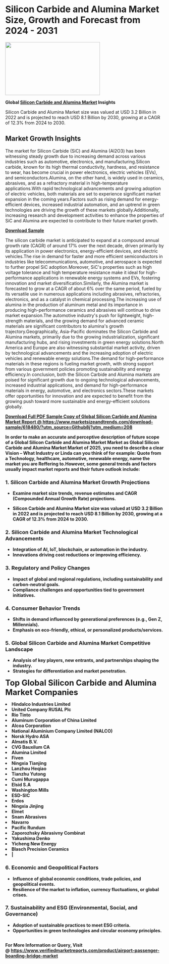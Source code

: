 <H1>Silicon Carbide and Alumina Market Size, Growth and Forecast from 2024 - 2031</H1><img class="aligncenter size-medium wp-image-584254" src="https://thirdeyenews.in/wp-content/uploads/2024/09/Global-Market-Research-300x168.jpeg" alt="" width="300" height="168" /><p><strong>Global&nbsp;<a href="https://www.marketsizeandtrends.com/download-sample/618480/?utm_source=Github8j?utm_medium=208">Silicon Carbide and Alumina Market</a> Insights</strong></p><p>Silicon Carbide and Alumina Market size was valued at USD 3.2 Billion in 2022 and is projected to reach USD 8.1 Billion by 2030, growing at a CAGR of 12.3% from 2024 to 2030.</p><p><h2>Market Growth Insights</h2> <p>The market for Silicon Carbide (SiC) and Alumina (Al2O3) has been witnessing steady growth due to increasing demand across various industries such as automotive, electronics, and manufacturing.Silicon carbide, known for its high thermal conductivity, hardness, and resistance to wear, has become crucial in power electronics, electric vehicles (EVs), and semiconductors.Alumina, on the other hand, is widely used in ceramics, abrasives, and as a refractory material in high-temperature applications.With rapid technological advancements and growing adoption of electric vehicles, both materials are set to experience significant market expansion in the coming years.Factors such as rising demand for energy-efficient devices, increased industrial automation, and an uptrend in green technologies are driving the growth of these markets globally.Additionally, increasing research and development activities to enhance the properties of SiC and Alumina are expected to contribute to their future market growth.</p> <p><strong><a href="#">Download Sample</a></strong></p> <p>The silicon carbide market is anticipated to expand at a compound annual growth rate (CAGR) of around 17% over the next decade, driven primarily by its application in power electronics, energy-efficient devices, and electric vehicles.The rise in demand for faster and more efficient semiconductors in industries like telecommunications, automotive, and aerospace is expected to further propel SiC adoption.Moreover, SiC's properties such as high voltage tolerance and high temperature resistance make it ideal for high-performance applications in renewable energy systems and EVs, fostering innovation and market diversification.Similarly, the Alumina market is forecasted to grow at a CAGR of about 6% over the same period, fueled by its versatile use in numerous applications including abrasives, refractories, electronics, and as a catalyst in chemical processing.The increasing use of alumina in the production of aluminum metal and its importance in producing high-performance ceramics and abrasives will continue to drive market expansion.The automotive industry's push for lightweight, high-strength materials, and the growing demand for advanced ceramic materials are significant contributors to alumina's growth trajectory.Geographically, Asia-Pacific dominates the Silicon Carbide and Alumina markets, primarily due to the growing industrialization, significant manufacturing hubs, and rising investments in green energy solutions.North America and Europe are also witnessing substantial market activity, driven by technological advancements and the increasing adoption of electric vehicles and renewable energy solutions.The demand for high-performance materials in these regions is fueling market growth, with strong support from various government policies promoting sustainability and energy efficiency.In conclusion, both the Silicon Carbide and Alumina markets are poised for significant growth due to ongoing technological advancements, increased industrial applications, and demand for high-performance materials in energy, automotive, and electronics sectors.These markets offer opportunities for innovation and are expected to benefit from the growing push toward more sustainable and energy-efficient solutions globally.</p> <p><strong><a href="#"></p><p><span class=""><strong>Download Full PDF Sample Copy of Global Silicon Carbide and Alumina Market Report</strong> @ <a href="https://www.marketsizeandtrends.com/download-sample/618480/?utm_source=Github8j?utm_medium=208" target="_blank">https://www.marketsizeandtrends.com/download-sample/618480/?utm_source=Github8j?utm_medium=208</a></span></p><p>In order to make an accurate and perceptive description of future scope of a Global&nbsp;Silicon Carbide and Alumina Market Market as Global&nbsp;Silicon Carbide and Alumina Market Market of 2025, you need to describe a clear Vision &ndash; What Industry or Linda can you think of for example: Quote from a Technology, healthcare, automotive, renewable energy, name the market you are Reffering to.However, some general trends and factors usually impact market reports and their future outlook include:</p><h3>1.&nbsp;<strong>Silicon Carbide and Alumina Market Growth Projections</strong></h3><ul><li>Examine market size trends, revenue estimates and CAGR (Compounded Annual Growth Rate) projections.</li><li><p>Silicon Carbide and Alumina Market size was valued at USD 3.2 Billion in 2022 and is projected to reach USD 8.1 Billion by 2030, growing at a CAGR of 12.3% from 2024 to 2030.</p></li></ul><h3>2.&nbsp;<strong>Silicon Carbide and Alumina Market Technological Advancements</strong></h3><ul><li>Integration of AI, IoT, blockchain, or automation in the industry.</li><li>Innovations driving cost reductions or improving efficiency.</li></ul><h3>3.&nbsp;<strong>Regulatory and Policy Changes</strong></h3><ul><li>Impact of global and regional regulations, including sustainability and carbon-neutral goals.</li><li>Compliance challenges and opportunities tied to government initiatives.</li></ul><h3>4.&nbsp;<strong>Consumer Behavior Trends</strong></h3><ul><li>Shifts in demand influenced by generational preferences (e.g., Gen Z, Millennials).</li><li>Emphasis on eco-friendly, ethical, or personalized products/services.</li></ul><h3>5.&nbsp;<strong>Global Silicon Carbide and Alumina Market Competitive Landscape</strong></h3><ul><li>Analysis of key players, new entrants, and partnerships shaping the industry.</li><li>Strategies for differentiation and market penetration.</li></ul><p data-pm-slice="1 1 []"><span style="color: inherit; font-family: inherit; font-size: 25px;">Top Global Silicon Carbide and Alumina Market Companies</span></p><div class="" data-test-id=""><p><li>Hindalco Industries Limited</li><li> United Company RUSAL Plc</li><li> Rio Tinto</li><li> Aluminum Corporation of China Limited</li><li> Alcoa Corporation</li><li> National Aluminium Company Limited (NALCO)</li><li> Norsk Hydro ASA</li><li> Almatis B.V.</li><li> CVG Bauxilum CA</li><li> Alumina Limited</li><li> Fiven</li><li> Ningxia Tianjing</li><li> Lanzhou Heqiao</li><li> Tianzhu Yutong</li><li> Cumi Murugappa</li><li> Elsid S.A</li><li> Washington Mills</li><li> ESD-SIC</li><li> Erdos</li><li> Ningxia Jinjing</li><li> Elmet</li><li> Snam Abrasives</li><li> Navarro</li><li> Pacific Rundum</li><li> Zaporozhsky Abrasivny Combinat</li><li> Yakushima Denko</li><li> Yicheng New Energy</li><li> Blasch Precision Ceramics</li><li> |</li></p></div><h3>6.&nbsp;<strong>Economic and Geopolitical Factors</strong></h3><ul><li>Influence of global economic conditions, trade policies, and geopolitical events.</li><li>Resilience of the market to inflation, currency fluctuations, or global crises.</li></ul><h3>7.&nbsp;<strong>Sustainability and ESG (Environmental, Social, and Governance)</strong></h3><ul><li>Adoption of sustainable practices to meet ESG criteria.</li><li>Opportunities in green technologies and circular economy principles.</li></ul><h2><strong style="font-size: 14px;">For More Information or Query, Visit @&nbsp;</strong><a style="background-color: #ffffff; font-size: 14px;" href="https://www.marketsizeandtrends.com/report/silicon-carbide-and-alumina-market/" target="_blank">https://www.verifiedmarketreports.com/product/airport-passenger-boarding-bridge-market</a></h2>